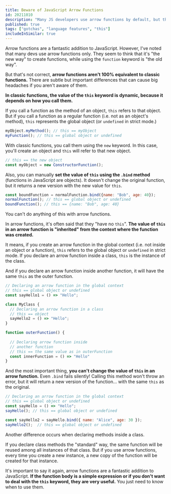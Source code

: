 ```yaml
---
title: Beware of JavaScript Arrow Functions
id: 20211010
description: "Many JS developers use arrow functions by default, but they aren't 100% equivalent to classic functions. Avoid bugs by learning the differences"
published: true
tags: ["gotchas", "language features", "this"]
includeInSimilar: true
---
```


Arrow functions are a fantastic addition to JavaScript. However, I've noted that many devs use arrow functions only. They seem to think that it's "the new way" to create functions, while using the `function` keyword is "the old way". 

But that's not correct, **arrow functions aren't 100% equivalent to classic functions.** There are subtle but important differences that can cause big headaches if you aren't aware of them.

**In classic functions, the value of the `this` keyword is dynamic, because it depends on how you call them.**

If you call a function as the method of an object, `this` refers to that object. But if you call a function as a regular function (i.e. not as an object's method), `this` represents the global object (or `undefined` in strict mode.)

```javascript
myObject.myMethod(); // this == myObject
myFunction(); // this == global object or undefined
```

With classic functions, you call them using the `new` keyword. In this case, you'll create an object and `this` will refer to that new object.
```javascript
// this == the new object
const myObject = new ConstructorFunction();
```
Also, you can manually **set the value of `this` using the `.bind` method** (functions in JavaScript are objects). It doesn't change the original function, but it returns a new version with the new value for `this`.

```javascript
const boundFunction = normalFunction.bind({name: "Bob", age: 40});
normalFunction(); // this == global object or undefined
boundFunction(); // this == {name: "Bob", age: 40}
```

You can't do anything of this with arrow functions.

In arrow functions, it's often said that they "have no `this`". **The value of `this` in an arrow function is "inherited" from the context where the function was created.**

It means, if you create an arrow function in the global context (i.e. not inside an object or a function), `this` refers to the global object or `undefined` in strict mode. If you declare an arrow function inside a class, `this` is the instance of the class.

And if you declare an arrow function inside another function, it will have the same `this` as the outer function.

```javascript
// Declaring an arrow function in the global context
// this == global object or undefined
const sayHello1 = () => "Hello";

class MyClass {
  // Declaring an arrow function in a class
  // this == object
  sayHello2 = () => "Hello";
}

function outerFunction() {
  
  // Declaring arrow function inside
  // another function
  // this == the same value as in outerFunction
  const innerFunction = () => "Hello"
}
```

And the most important thing, **you can't change the value of `this` in an arrow function.** Even `.bind` fails silently! Calling this method won't throw an error, but it will return a new version of the function... with the same `this` as the original.

```javascript
// Declaring an arrow function in the global context
// this == global object or undefined
const sayHello = () => "Hello";
sayHello(); // this == global object or undefined

const sayHello2 = sayHello.bind({ name: "Alice", age: 30 });
sayHello2();  // this == global object or undefined
```

Another difference occurs when declaring methods inside a class.

If you declare class methods the "standard" way, the same function will be reused among all instances of that class. But if you use arrow functions, every time you create a new instance, a new copy of the function will be created for that instance.

It's important to say it again, arrow functions are a fantastic addition to JavaScript. **If the function body is a simple expression or if you don't want to deal with the `this` keyword, they are very useful.** You just need to know when to use them.